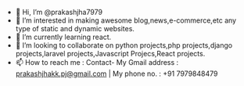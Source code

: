 - 👋 Hi, I’m @prakashjha7979
- 👀 I’m interested in making awesome blog,news,e-commerce,etc any type of static and dynamic websites.
- 🌱 I’m currently learning react.
- 💞️ I’m looking to collaborate on python projects,php projects,django projects,laravel projects,Javascript Projecs,React projects.
- 📫 How to reach me : Contact- My Gmail address : prakashjhakk.pj@gmail.com | My phone no. : +91 7979848479

<!---
prakashjha7979/prakashjha7979 is a ✨ special ✨ repository because its `README.md` (this file) appears on your GitHub profile.
You can click the Preview link to take a look at your changes.
--->
